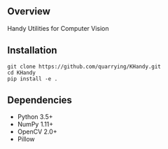 ## Overview
Handy Utilities for Computer Vision


## Installation
```
git clone https://github.com/quarrying/KHandy.git
cd KHandy
pip install -e .
```


## Dependencies
- Python 3.5+
- NumPy 1.11+
- OpenCV 2.0+
- Pillow
